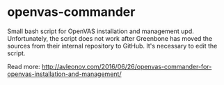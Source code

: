 # openvas-commander
Small bash script for OpenVAS installation and management
upd. Unfortunately, the script does not work after Greenbone has moved the sources from their internal repository to GitHub. It's necessary to edit the script.

Read more: http://avleonov.com/2016/06/26/openvas-commander-for-openvas-installation-and-management/
